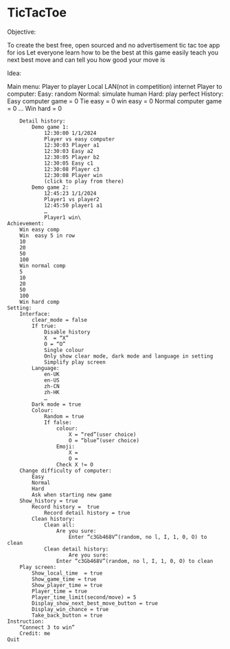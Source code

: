 # TicTacToe

Objective:

To create the best free, open sourced and no advertisement tic tac toe app for ios
Let everyone learn how to be the best at this game easily
teach you next best move and can tell you how good your move is

Idea:

Main menu:
    Player to player
        Local
        LAN(not in competition)
        internet
    Player to computer:
        Easy: random
        Normal: simulate human
        Hard: play perfect
    History:
        Easy computer game = 0
        Tie easy = 0
        win easy = 0
        Normal computer game = 0
        …
        Win hard = 0
       
        Detail history:
            Demo game 1:
                12:30:00 1/1/2024
                Player vs easy computer
                12:30:03 Player a1
                12:30:03 Easy a2
                12:30:05 Player b2
                12:30:05 Easy c1
                12:30:08 Player c3
                12:30:08 Player win
                (click to play from there)
            Demo game 2:
                12:45:23 1/1/2024
                Player1 vs player2
                12:45:50 player1 a1
                …
                Player1 win\
    Achievement:
        Win easy comp
        Win  easy 5 in row
        10
        20
        50
        100
        Win normal comp
        5
        10
        20
        50
        100
        Win hard comp
    Setting:
        Interface:
            clear_mode = false
            If true:
                Disable history
                X  = “X”
                O = “O”
                Single colour
                Only show clear mode, dark mode and language in setting
                Simplify play screen
            Language:
                en-UK
                en-US
                zh-CN
                zh-HK
                …
            Dark mode = true
            Colour:
                Random = true
                If false:
                    colour:
                        X = “red”(user choice)
                        O = “blue”(user choice)
                    Emoji:
                        X =
                        O =
                    Check X != O
        Change difficulty of computer:
            Easy
            Normal
            Hard
            Ask when starting new game
        Show_history = true
            Record history =  true
                Record detail history = true
            Clean history:
                Clean all:
                    Are you sure:
                        Enter “c3Gb468V”(random, no l, I, 1, 0, O) to clean
                Clean detail history:
                        Are you sure:
                    Enter “c3Gb468V”(random, no l, I, 1, 0, O) to clean
        Play screen:
            Show_local_time  = true
            Show_game_time = true
            Show_player_time = true
            Player_time = true
            Player_time_limit(second/move) = 5
            Display_show_next_best_move_button = true
            Display_win_chance = true
            Take_back_button = true
    Instruction:
        “Connect 3 to win”
        Credit: me
    Quit
